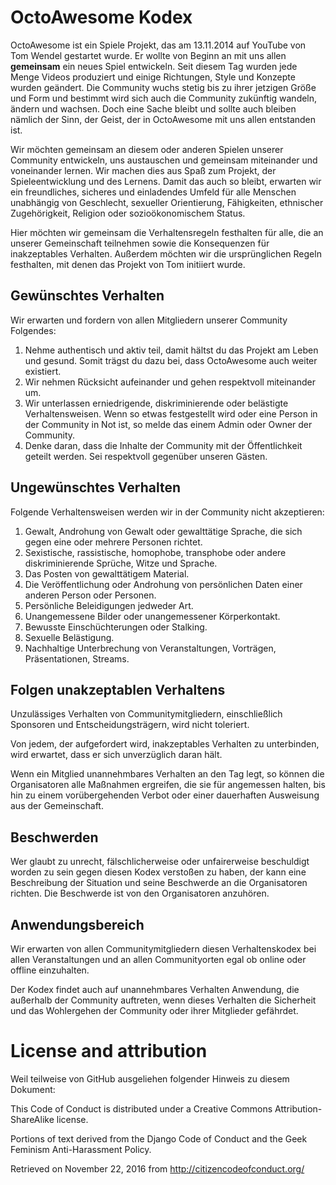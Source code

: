 # OctoAwesome Kodex

OctoAwesome ist ein Spiele Projekt, das am 13.11.2014 auf YouTube von Tom Wendel gestartet wurde. Er wollte von Beginn an mit uns allen __gemeinsam__ ein neues Spiel entwickeln. Seit diesem Tag wurden jede Menge Videos produziert und einige Richtungen, Style und Konzepte wurden geändert. Die Community wuchs stetig bis zu ihrer jetzigen Größe und Form und bestimmt wird sich auch die Community zukünftig wandeln, ändern und wachsen. Doch eine Sache bleibt und sollte auch bleiben nämlich der Sinn, der Geist, der in OctoAwesome mit uns allen entstanden ist. 

Wir möchten gemeinsam an diesem oder anderen Spielen unserer Community entwickeln, uns austauschen und gemeinsam miteinander und voneinander lernen. Wir machen dies aus Spaß zum Projekt, der Spieleentwicklung und des Lernens. Damit das auch so bleibt, erwarten wir ein freundliches, sicheres und einladendes Umfeld für alle Menschen unabhängig von Geschlecht, sexueller Orientierung, Fähigkeiten, ethnischer Zugehörigkeit, Religion oder sozioökonomischem Status.

Hier möchten wir gemeinsam die Verhaltensregeln festhalten für alle, die an unserer Gemeinschaft teilnehmen sowie die Konsequenzen für inakzeptables Verhalten. Außerdem möchten wir die ursprünglichen Regeln festhalten, mit denen das Projekt von Tom initiiert wurde.

## Gewünschtes Verhalten

Wir erwarten und fordern von allen Mitgliedern unserer Community Folgendes:

1. Nehme authentisch und aktiv teil, damit hältst du das Projekt am Leben und gesund. Somit trägst du dazu bei, dass OctoAwesome auch weiter existiert.
2. Wir nehmen Rücksicht aufeinander und gehen respektvoll miteinander um.
3. Wir unterlassen erniedrigende, diskriminierende oder belästigte Verhaltensweisen. Wenn so etwas festgestellt wird oder eine Person in der Community in Not ist, so melde das einem Admin oder Owner der Community.
4. Denke daran, dass die Inhalte der Community mit der Öffentlichkeit geteilt werden. Sei respektvoll gegenüber unseren Gästen.

## Ungewünschtes Verhalten

Folgende Verhaltensweisen werden wir in der Community nicht akzeptieren:

1. Gewalt, Androhung von Gewalt oder gewalttätige Sprache, die sich gegen eine oder mehrere Personen richtet.
2. Sexistische, rassistische, homophobe, transphobe oder andere diskriminierende Sprüche, Witze und Sprache.
3. Das Posten von gewalttätigem Material.
4. Die Veröffentlichung oder Androhung von persönlichen Daten einer anderen Person oder Personen.
5. Persönliche Beleidigungen jedweder Art.
6. Unangemessene Bilder oder unangemessener Körperkontakt.
7. Bewusste Einschüchterungen oder Stalking.
8. Sexuelle Belästigung.
9. Nachhaltige Unterbrechung von Veranstaltungen, Vorträgen, Präsentationen, Streams.

## Folgen unakzeptablen Verhaltens

Unzulässiges Verhalten von Communitymitgliedern, einschließlich Sponsoren und Entscheidungsträgern, wird nicht toleriert.

Von jedem, der aufgefordert wird, inakzeptables Verhalten zu unterbinden, wird erwartet, dass er sich unverzüglich daran hält.

Wenn ein Mitglied unannehmbares Verhalten an den Tag legt, so können die Organisatoren alle Maßnahmen ergreifen, die sie für angemessen halten, bis hin zu einem vorübergehenden Verbot oder einer dauerhaften Ausweisung aus der Gemeinschaft.

## Beschwerden

Wer glaubt zu unrecht, fälschlicherweise oder unfairerweise beschuldigt worden zu sein gegen diesen Kodex verstoßen zu haben, der kann eine Beschreibung der Situation und seine Beschwerde an die Organisatoren richten. Die Beschwerde ist von den Organisatoren anzuhören.

## Anwendungsbereich

Wir erwarten von allen Communitymitgliedern diesen Verhaltenskodex bei allen Veranstaltungen und an allen Communityorten egal ob online oder offline einzuhalten.

Der Kodex findet auch auf unannehmbares Verhalten Anwendung, die außerhalb der Community auftreten, wenn dieses Verhalten die Sicherheit und das Wohlergehen der Community oder ihrer Mitglieder gefährdet.

# License and attribution

Weil teilweise von GitHub ausgeliehen folgender Hinweis zu diesem Dokument:

This Code of Conduct is distributed under a Creative Commons Attribution-ShareAlike license.

Portions of text derived from the Django Code of Conduct and the Geek Feminism Anti-Harassment Policy.

Retrieved on November 22, 2016 from http://citizencodeofconduct.org/
